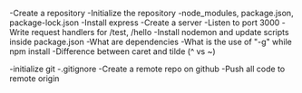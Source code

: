 -Create a repository
-Initialize the repository
-node_modules, package.json, package-lock.json
-Install express
-Create a server
-Listen to port 3000
-Write request handlers for /test, /hello
-Install nodemon and update scripts inside package.json
-What are dependencies
-What is the use of "-g" while npm install 
-Difference between caret and tilde (^ vs ~)

-initialize git
-.gitignore
-Create a remote repo on github
-Push all code to remote origin
